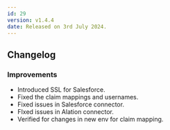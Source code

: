 ```yaml
---
id: 29
version: v1.4.4
date: Released on 3rd July 2024.
---
```

## Changelog

### Improvements

- Introduced SSL for Salesforce.
- Fixed the claim mappings and usernames.
- Fixed issues in Salesforce connector.
- FIxed issues in Alation connector.
- Verified for changes in new env for claim mapping.

